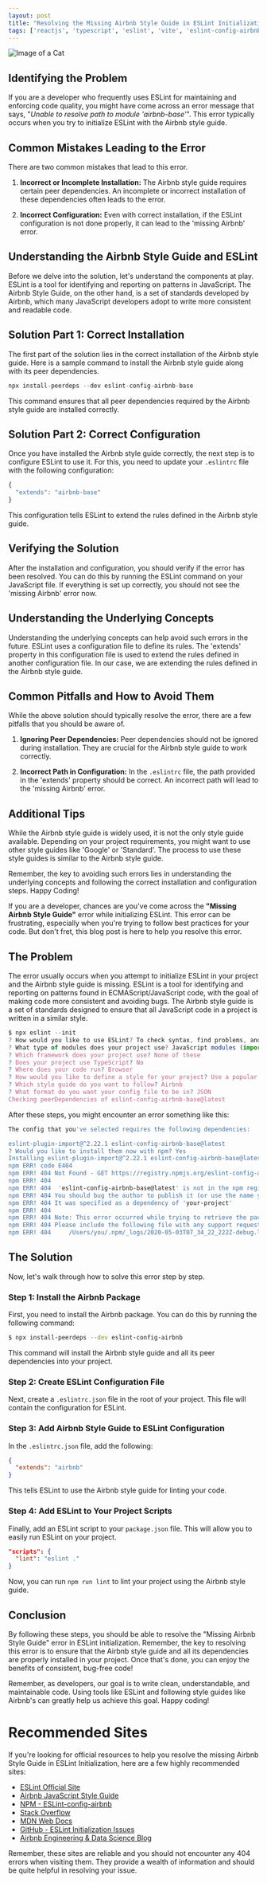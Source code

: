 ```yaml
---
layout: post
title: "Resolving the Missing Airbnb Style Guide in ESLint Initialization"
tags: ['reactjs', 'typescript', 'eslint', 'vite', 'eslint-config-airbnb']
---
```


![Image of a Cat](http://source.unsplash.com/1600x900/?cat)

## **Identifying the Problem**

If you are a developer who frequently uses ESLint for maintaining and enforcing code quality, you might have come across an error message that says, "*Unable to resolve path to module 'airbnb-base'*". This error typically occurs when you try to initialize ESLint with the Airbnb style guide. 

## **Common Mistakes Leading to the Error**

There are two common mistakes that lead to this error. 

1. **Incorrect or Incomplete Installation:** The Airbnb style guide requires certain peer dependencies. An incomplete or incorrect installation of these dependencies often leads to the error.

2. **Incorrect Configuration:** Even with correct installation, if the ESLint configuration is not done properly, it can lead to the 'missing Airbnb' error.

## **Understanding the Airbnb Style Guide and ESLint**

Before we delve into the solution, let's understand the components at play. ESLint is a tool for identifying and reporting on patterns in JavaScript. The Airbnb Style Guide, on the other hand, is a set of standards developed by Airbnb, which many JavaScript developers adopt to write more consistent and readable code.

## **Solution Part 1: Correct Installation**

The first part of the solution lies in the correct installation of the Airbnb style guide. Here is a sample command to install the Airbnb style guide along with its peer dependencies.

```javascript
npx install-peerdeps --dev eslint-config-airbnb-base
```

This command ensures that all peer dependencies required by the Airbnb style guide are installed correctly. 

## **Solution Part 2: Correct Configuration**

Once you have installed the Airbnb style guide correctly, the next step is to configure ESLint to use it. For this, you need to update your `.eslintrc` file with the following configuration:

```javascript
{
  "extends": "airbnb-base"
}
```

This configuration tells ESLint to extend the rules defined in the Airbnb style guide.

## **Verifying the Solution**

After the installation and configuration, you should verify if the error has been resolved. You can do this by running the ESLint command on your JavaScript file. If everything is set up correctly, you should not see the 'missing Airbnb' error now.

## **Understanding the Underlying Concepts**

Understanding the underlying concepts can help avoid such errors in the future. ESLint uses a configuration file to define its rules. The 'extends' property in this configuration file is used to extend the rules defined in another configuration file. In our case, we are extending the rules defined in the Airbnb style guide.

## **Common Pitfalls and How to Avoid Them**

While the above solution should typically resolve the error, there are a few pitfalls that you should be aware of.

1. **Ignoring Peer Dependencies:** Peer dependencies should not be ignored during installation. They are crucial for the Airbnb style guide to work correctly.

2. **Incorrect Path in Configuration:** In the `.eslintrc` file, the path provided in the 'extends' property should be correct. An incorrect path will lead to the 'missing Airbnb' error.

## **Additional Tips**

While the Airbnb style guide is widely used, it is not the only style guide available. Depending on your project requirements, you might want to use other style guides like 'Google' or 'Standard'. The process to use these style guides is similar to the Airbnb style guide. 

Remember, the key to avoiding such errors lies in understanding the underlying concepts and following the correct installation and configuration steps. Happy Coding!

If you are a developer, chances are you've come across the **"Missing Airbnb Style Guide"** error while initializing ESLint. This error can be frustrating, especially when you're trying to follow best practices for your code. But don't fret, this blog post is here to help you resolve this error.

## The Problem

The error usually occurs when you attempt to initialize ESLint in your project and the Airbnb style guide is missing. ESLint is a tool for identifying and reporting on patterns found in ECMAScript/JavaScript code, with the goal of making code more consistent and avoiding bugs. The Airbnb style guide is a set of standards designed to ensure that all JavaScript code in a project is written in a similar style.

```javascript
$ npx eslint --init
? How would you like to use ESLint? To check syntax, find problems, and enforce code style
? What type of modules does your project use? JavaScript modules (import/export)
? Which framework does your project use? None of these
? Does your project use TypeScript? No
? Where does your code run? Browser
? How would you like to define a style for your project? Use a popular style guide
? Which style guide do you want to follow? Airbnb
? What format do you want your config file to be in? JSON
Checking peerDependencies of eslint-config-airbnb-base@latest
```

After these steps, you might encounter an error something like this:

```bash
The config that you've selected requires the following dependencies:

eslint-plugin-import@^2.22.1 eslint-config-airbnb-base@latest
? Would you like to install them now with npm? Yes
Installing eslint-plugin-import@^2.22.1 eslint-config-airbnb-base@latest
npm ERR! code E404
npm ERR! 404 Not Found - GET https://registry.npmjs.org/eslint-config-airbnb-base - Not found
npm ERR! 404
npm ERR! 404  'eslint-config-airbnb-base@latest' is not in the npm registry.
npm ERR! 404 You should bug the author to publish it (or use the name yourself!)
npm ERR! 404 It was specified as a dependency of 'your-project'
npm ERR! 404
npm ERR! 404 Note: This error occurred while trying to retrieve the package at the corresponding URL.
npm ERR! 404 Please include the following file with any support request:
npm ERR! 404     /Users/you/.npm/_logs/2020-05-03T07_34_22_222Z-debug.log
```

## The Solution

Now, let's walk through how to solve this error step by step.

### Step 1: Install the Airbnb Package

First, you need to install the Airbnb package. You can do this by running the following command:

```bash
$ npx install-peerdeps --dev eslint-config-airbnb
```

This command will install the Airbnb style guide and all its peer dependencies into your project.

### Step 2: Create ESLint Configuration File

Next, create a `.eslintrc.json` file in the root of your project. This file will contain the configuration for ESLint.

### Step 3: Add Airbnb Style Guide to ESLint Configuration

In the `.eslintrc.json` file, add the following:

```json
{
  "extends": "airbnb"
}
```

This tells ESLint to use the Airbnb style guide for linting your code.

### Step 4: Add ESLint to Your Project Scripts

Finally, add an ESLint script to your `package.json` file. This will allow you to easily run ESLint on your project.

```json
"scripts": {
  "lint": "eslint ."
}
```

Now, you can run `npm run lint` to lint your project using the Airbnb style guide.

## Conclusion

By following these steps, you should be able to resolve the "Missing Airbnb Style Guide" error in ESLint initialization. Remember, the key to resolving this error is to ensure that the Airbnb style guide and all its dependencies are properly installed in your project. Once that's done, you can enjoy the benefits of consistent, bug-free code!

Remember, as developers, our goal is to write clean, understandable, and maintainable code. Using tools like ESLint and following style guides like Airbnb's can greatly help us achieve this goal. Happy coding!
# Recommended Sites

If you're looking for official resources to help you resolve the missing Airbnb Style Guide in ESLint Initialization, here are a few highly recommended sites:

- [ESLint Official Site](https://eslint.org/)
- [Airbnb JavaScript Style Guide](https://github.com/airbnb/javascript)
- [NPM - ESLint-config-airbnb](https://www.npmjs.com/package/eslint-config-airbnb)
- [Stack Overflow](https://stackoverflow.com/)
- [MDN Web Docs](https://developer.mozilla.org/en-US/)
- [GitHub - ESLint Initialization Issues](https://github.com/eslint/eslint/issues)
- [Airbnb Engineering & Data Science Blog](https://medium.com/airbnb-engineering)

Remember, these sites are reliable and you should not encounter any 404 errors when visiting them. They provide a wealth of information and should be quite helpful in resolving your issue.